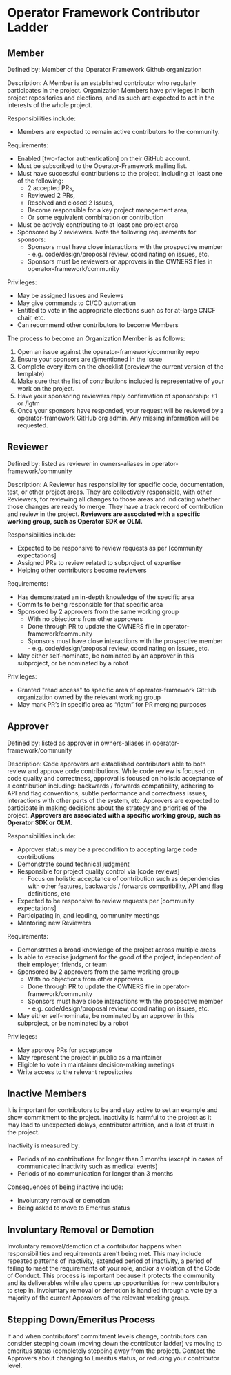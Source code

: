 # Operator Framework Contributor Ladder

## Member

Defined by: Member of the Operator Framework Github organization

Description: A Member is an established contributor who regularly
participates in the project. Organization Members have privileges in
both project repositories and elections, and as such are expected to act
in the interests of the whole project.

Responsibilities include:
 - Members are expected to remain active contributors to the community.

Requirements:
 -  Enabled [two-factor authentication] on their GitHub account.
 -  Must be subscribed to the Operator-Framework mailing list.
 -  Must have successful contributions to the project, including at least one of the following:
    -  2 accepted PRs,
    -  Reviewed 2 PRs,
    -  Resolved and closed 2 Issues,
    -  Become responsible for a key project management area,
    -  Or some equivalent combination or contribution
 - Must be actively contributing to at least one project area
 - Sponsored by 2 reviewers. Note the following requirements for sponsors:
    - Sponsors must have close interactions with the prospective member - e.g. code/design/proposal review, coordinating on issues, etc.
    - Sponsors must be reviewers or approvers in the OWNERS files in operator-framework/community

Privileges:
 - May be assigned Issues and Reviews
 - May give commands to CI/CD automation
 - Entitled to vote in the appropriate elections such as for at-large CNCF chair, etc.
 - Can recommend other contributors to become Members

The process to become an Organization Member is as follows:

  1. Open an issue against the operator-framework/community repo
  1. Ensure your sponsors are @mentioned in the issue
  1. Complete every item on the checklist (preview the current version of the template)
  1. Make sure that the list of contributions included is representative of your work on the project.
  1. Have your sponsoring reviewers reply confirmation of sponsorship: +1 or /lgtm
  1. Once your sponsors have responded, your request will be reviewed by a operator-framework GitHub org admin. Any missing information will be requested.

## Reviewer

Defined by: listed as reviewer in owners-aliases in operator-framework/community

Description: A Reviewer has responsibility for specific code,
documentation, test, or other project areas. They are collectively
responsible, with other Reviewers, for reviewing all changes to those
areas and indicating whether those changes are ready to merge. They have
a track record of contribution and review in the project. **Reviewers are
associated with a specific working group, such as Operator SDK or OLM.**

Responsibilities include:
 - Expected to be responsive to review requests as per [community expectations]
 - Assigned PRs to review related to subproject of expertise
 - Helping other contributors become reviewers

Requirements:
 - Has demonstrated an in-depth knowledge of the specific area
 - Commits to being responsible for that specific area
 - Sponsored by 2 approvers from the same working group
   - With no objections from other approvers
   - Done through PR to update the OWNERS file in operator-framework/community
   - Sponsors must have close interactions with the prospective member - e.g. code/design/proposal review, coordinating on issues, etc.
 - May either self-nominate, be nominated by an approver in this subproject, or be nominated by a robot


Privileges:
 - Granted "read access" to specific area of operator-framework GitHub organization owned by the relevant working group
 - May mark PR’s in specific area as “/lgtm” for PR merging purposes

## Approver

Defined by: listed as approver in owners-aliases in operator-framework/community

Description: Code approvers are established contributors able to both
review and approve code contributions. While code review is focused on
code quality and correctness, approval is focused on holistic acceptance
of a contribution including: backwards / forwards compatibility,
adhering to API and flag conventions, subtle performance and correctness
issues, interactions with other parts of the system, etc. Approvers are
expected to participate in making decisions about the strategy and
priorities of the project. **Approvers are associated with a specific
working group, such as Operator SDK or OLM.**

Responsibilities include:
 - Approver status may be a precondition to accepting large code contributions
 - Demonstrate sound technical judgment
 - Responsible for project quality control via [code reviews]
   - Focus on holistic acceptance of contribution such as dependencies with other features, backwards / forwards compatibility, API and flag definitions, etc
 - Expected to be responsive to review requests per [community expectations]
 - Participating in, and leading, community meetings
 - Mentoring new Reviewers

Requirements:
 - Demonstrates a broad knowledge of the project across multiple areas
 - Is able to exercise judgment for the good of the project, independent of their employer, friends, or team
 - Sponsored by 2 approvers from the same working group
   - With no objections from other approvers
   - Done through PR to update the OWNERS file in operator-framework/community
   - Sponsors must have close interactions with the prospective member - e.g. code/design/proposal review, coordinating on issues, etc.
 - May either self-nominate, be nominated by an approver in this subproject, or be nominated by a robot

Privileges:
 - May approve PRs for acceptance
 - May represent the project in public as a maintainer
 - Eligible to vote in maintainer decision-making meetings
 - Write access to the relevant repositories

## Inactive Members

It is important for contributors to be and stay active to set an example
and show commitment to the project. Inactivity is harmful to the project
as it may lead to unexpected delays, contributor attrition, and a lost
of trust in the project.

Inactivity is measured by:
 - Periods of no contributions for longer than 3 months (except in cases
     of communicated inactivity such as medical events)
 - Periods of no communication for longer than 3  months

Consequences of being inactive include:
 - Involuntary removal or demotion
 - Being asked to move to Emeritus status

## Involuntary Removal or Demotion

Involuntary removal/demotion of a contributor happens when
responsibilities and requirements aren't being met. This may include
repeated patterns of inactivity, extended period of inactivity, a period
of failing to meet the requirements of your role, and/or a violation of
the Code of Conduct. This process is important because it protects the
community and its deliverables while also opens up opportunities for new
contributors to step in.  Involuntary removal or demotion is handled
through a vote by a majority of the current Approvers of the relevant
working group.

## Stepping Down/Emeritus Process

If and when contributors' commitment levels change, contributors can
consider stepping down (moving down the contributor ladder) vs moving to
emeritus status (completely stepping away from the project).  Contact
the Approvers about changing to Emeritus status, or reducing your
contributor level.
